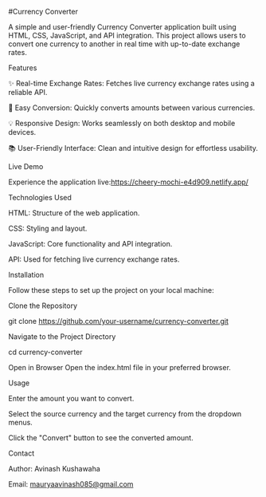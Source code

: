 #Currency Converter

A simple and user-friendly Currency Converter application built using HTML, CSS, JavaScript, and API integration. This project allows users to convert one currency to another in real time with up-to-date exchange rates.

Features

✨ Real-time Exchange Rates: Fetches live currency exchange rates using a reliable API.

🔄 Easy Conversion: Quickly converts amounts between various currencies.

💡 Responsive Design: Works seamlessly on both desktop and mobile devices.

📚 User-Friendly Interface: Clean and intuitive design for effortless usability.

Live Demo

Experience the application live:https://cheery-mochi-e4d909.netlify.app/

Technologies Used

HTML: Structure of the web application.

CSS: Styling and layout.

JavaScript: Core functionality and API integration.

API: Used for fetching live currency exchange rates.

Installation

Follow these steps to set up the project on your local machine:

Clone the Repository

git clone https://github.com/your-username/currency-converter.git

Navigate to the Project Directory

cd currency-converter

Open in Browser
Open the index.html file in your preferred browser.

Usage

Enter the amount you want to convert.

Select the source currency and the target currency from the dropdown menus.

Click the "Convert" button to see the converted amount.

Contact

Author: Avinash Kushawaha

Email: mauryaavinash085@gmail.com




